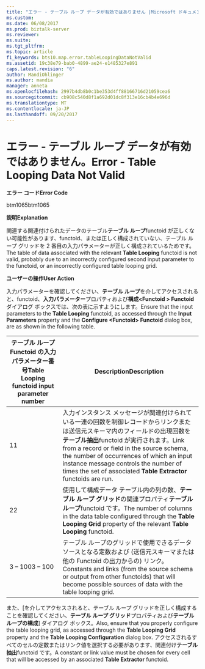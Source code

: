 ```yaml
---
title: "エラー - テーブル ループ データが有効ではありません |Microsoft ドキュメント"
ms.custom: 
ms.date: 06/08/2017
ms.prod: biztalk-server
ms.reviewer: 
ms.suite: 
ms.tgt_pltfrm: 
ms.topic: article
f1_keywords: bts10.map.error.tableLoopingDataNotValid
ms.assetid: 19c38e79-bab0-4899-ae24-e1485327e891
caps.latest.revision: "6"
author: MandiOhlinger
ms.author: mandia
manager: anneta
ms.openlocfilehash: 2997b4db8b0c1be353d4ff88166716d21059cea6
ms.sourcegitcommit: cb908c540d8f1a692d01dc8f313e16cb4b4e696d
ms.translationtype: MT
ms.contentlocale: ja-JP
ms.lasthandoff: 09/20/2017
---
```

# <a name="error---table-looping-data-not-valid"></a><span data-ttu-id="af245-102">エラー - テーブル ループ データが有効ではありません。</span><span class="sxs-lookup"><span data-stu-id="af245-102">Error - Table Looping Data Not Valid</span></span>
<span data-ttu-id="af245-103">**エラー コード**</span><span class="sxs-lookup"><span data-stu-id="af245-103">**Error Code**</span></span>  
  
 <span data-ttu-id="af245-104">btm1065</span><span class="sxs-lookup"><span data-stu-id="af245-104">btm1065</span></span>  
  
 <span data-ttu-id="af245-105">**説明**</span><span class="sxs-lookup"><span data-stu-id="af245-105">**Explanation**</span></span>  
  
 <span data-ttu-id="af245-106">関連する関連付けられたデータのテーブル**テーブル ループ**functoid が正しくない可能性があります、functoid、または正しく構成されていない、テーブル ループ グリッドを 2 番目の入力パラメーターが正しく構成されているためです。</span><span class="sxs-lookup"><span data-stu-id="af245-106">The table of data associated with the relevant **Table Looping** functoid is not valid, probably due to an incorrectly configured second input parameter to the functoid, or an incorrectly configured table looping grid.</span></span>  
  
 <span data-ttu-id="af245-107">**ユーザーの操作**</span><span class="sxs-lookup"><span data-stu-id="af245-107">**User Action**</span></span>  
  
 <span data-ttu-id="af245-108">入力パラメーターを確認してください、**テーブル ループ**を介してアクセスされると、functoid、**入力パラメーター**プロパティおよび**構成\<Functoid > Functoid**  ダイアログ ボックスでは、次の表に示すようにします。</span><span class="sxs-lookup"><span data-stu-id="af245-108">Ensure that the input parameters to the **Table Looping** functoid, as accessed through the **Input Parameters** property and the **Configure \<Functoid> Functoid** dialog box, are as shown in the following table.</span></span>  
  
|<span data-ttu-id="af245-109">テーブル ループ Functoid の入力パラメーター番号</span><span class="sxs-lookup"><span data-stu-id="af245-109">Table Looping functoid input parameter number</span></span>|<span data-ttu-id="af245-110">Description</span><span class="sxs-lookup"><span data-stu-id="af245-110">Description</span></span>|  
|---------------------------------------------------|-----------------|  
|<span data-ttu-id="af245-111">1</span><span class="sxs-lookup"><span data-stu-id="af245-111">1</span></span>|<span data-ttu-id="af245-112">入力インスタンス メッセージが関連付けられている一連の回数を制御レコードからリンクまたは送信元スキーマ内のフィールドの出現回数を**テーブル抽出**functoid が実行されます。</span><span class="sxs-lookup"><span data-stu-id="af245-112">Link from a record or field in the source schema, the number of occurrences of which an input instance message controls the number of times the set of associated **Table Extractor** functoids are run.</span></span>|  
|<span data-ttu-id="af245-113">2</span><span class="sxs-lookup"><span data-stu-id="af245-113">2</span></span>|<span data-ttu-id="af245-114">使用して構成データ テーブル内の列の数、**テーブル ループ グリッド**の関連プロパティ**テーブル ループ**functoid です。</span><span class="sxs-lookup"><span data-stu-id="af245-114">The number of columns in the data table configured through the **Table Looping Grid** property of the relevant **Table Looping** functoid.</span></span>|  
|<span data-ttu-id="af245-115">3 – 100</span><span class="sxs-lookup"><span data-stu-id="af245-115">3 – 100</span></span>|<span data-ttu-id="af245-116">テーブル ループのグリッドで使用できるデータ ソースとなる定数および (送信元スキーマまたは他の Functoid の出力からの) リンク。</span><span class="sxs-lookup"><span data-stu-id="af245-116">Constants and links (from the source schema or output from other functoids) that will become possible sources of data with the table looping grid.</span></span>|  
  
 <span data-ttu-id="af245-117">また、[を介してアクセスされると、テーブル ループ グリッドを正しく構成することを確認してください、**テーブル ループ グリッド**プロパティおよび**テーブル ループの構成**] ダイアログ ボックス。</span><span class="sxs-lookup"><span data-stu-id="af245-117">Also, ensure that you properly configure the table looping grid, as accessed through the **Table Looping Grid** property and the **Table Looping Configuration** dialog box.</span></span> <span data-ttu-id="af245-118">アクセスされるすべてのセルの定数またはリンク値を選択する必要があります、関連付け**テーブル抽出**functoid です。</span><span class="sxs-lookup"><span data-stu-id="af245-118">A constant or link value must be chosen for every cell that will be accessed by an associated **Table Extractor** functoid.</span></span>